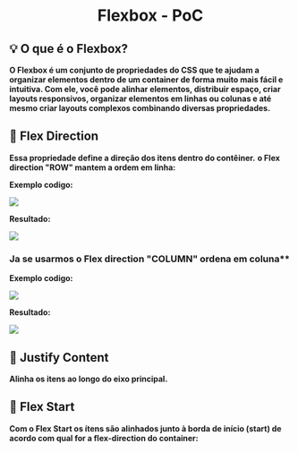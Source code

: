 # <p align="center"> Flexbox - PoC </p>

## 💡 O que é o Flexbox? 

**O Flexbox é um conjunto de propriedades do CSS que te ajudam a organizar elementos dentro de um container de forma muito mais fácil e intuitiva. Com ele, você pode alinhar elementos, distribuir espaço, criar layouts responsivos, organizar elementos em linhas ou colunas e até mesmo criar layouts complexos combinando diversas propriedades.**

## 📌 Flex Direction

**Essa propriedade define a direção dos itens dentro do contêiner.**
**o Flex direction "ROW" mantem a ordem em linha:**

**Exemplo codigo:**
<p> <img src="https://github.com/user-attachments/assets/20aa119f-4ba9-42b4-b052-5cbf23bfdc15"> </p>

**Resultado:**
<p> <img src="https://github.com/user-attachments/assets/9584ef1d-6dc0-4f7b-afc3-f84b84207f37"> </p>

### Ja se usarmos o Flex direction "COLUMN" ordena em coluna**

**Exemplo codigo:**
<p> <img src="https://github.com/user-attachments/assets/1bbc92cb-f866-482d-a998-49f9e9df1e98"> </p>

**Resultado:**
<p> <img src="https://github.com/user-attachments/assets/3043f3a7-6b79-44b0-8bc5-13825df8119f"> </p>

## 📌 Justify Content

**Alinha os itens ao longo do eixo principal.**

## 📌 Flex Start

**Com o Flex Start os ítens são alinhados junto à borda de início (start) de acordo com qual for a flex-direction do container:**

